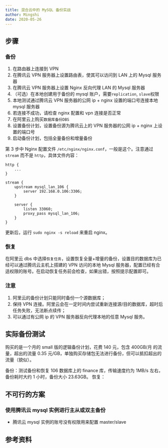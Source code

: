 ```yaml
---
title: 混合云中的 MySQL 备份实战
author: Mingshi
date: 2020-05-26
---
```


## 步骤

### 备份

1. 在路由器上连接到 VPN
2. 在腾讯云 VPN 服务器上设置路由表，使其可以访问到 LAN 上的 Mysql 服务器
3. 在腾讯云 VPN 服务器上设置 Nginx 反向代理 LAN 的 Mysql 服务器
4. （可选）在本地创建用于备份的 mysql 账户，需要`replication`, `slave`权限
5. 本地测试通过腾讯云 VPN 服务器的公网 ip + nginx 设置的端口号连接本地 mysql 服务器
6. 若连接不成功，请检查 nginx 配置和 vpn 连接是否正常
7. 在阿里云上购买`数据库备份DBS`
8. 设置备份计划，设置备份源为腾讯云上的 VPN 服务器的公网 ip + nginx 上设置的端口号
9. 启动备份计划，包括全量备份和增量备份

第 3 步中 Nginx 配置文件 `/etc/nginx/nginx.conf`，一般是这个。注意通过 `stream` 而不是 `http`，具体文件内容：

```
http {
    ...
}

stream {
    upstream mysql_lan_106 {
        server 192.168.0.106:3306;
    }

    server {
        listen 33060;
        proxy_pass mysql_lan_106;
    }
}

```

更新后，运行 `sudo nginx -s reload` 来重启 nginx。

### 恢复

在阿里云 dbs 中选择`恢复任务`，设置恢复全量+增量的备份，设置目的数据库为已经可以通过腾讯云主机上搭建的 VPN 访问的本地 Mysql 服务器，配置已经有合适权限的账号。在启动恢复任务前会检查，如果出错，按照提示配置即可。

### 注意

1. 阿里云的备份计划只能同时备份一个源数据库；
2. 保持 VPN 连接。阿里云会在一定时间内尝试重新连接源/目的数据库，超时后任务失败，无法断点续传；
3. 可以通过有公网 ip 的 VPN 服务器反向代理本地的任意 Mysql 服务。

## 实际备份测试

购买的是一个月的 small 版的逻辑备份计划，花费 140 元，包含 400GB/月 的流量，超出的流量 0.35 元/GB，单独购买存储包无法进行备份，但可以抵扣超出的流量（貌似）。

备份：测试备份和恢复 106 数据库上的 finance 库，传输速度约为 1MB/s 左右，备份耗时大约 1 小时，备份大小 23.63GB。
恢复：

## 不可行的方案

### 使用腾讯云 mysql 实例进行主从或双主备份

- 腾讯云 mysql 实例的账号没有权限用来配置 master/slave

## 参考资料

